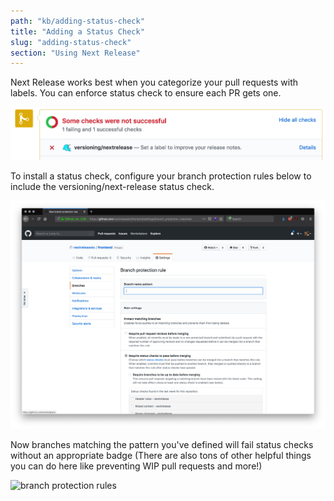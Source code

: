 ```yaml
---
path: "kb/adding-status-check"
title: "Adding a Status Check"
slug: "adding-status-check"
section: "Using Next Release"
---
```


Next Release works best when you categorize your pull requests with labels. You can enforce status check to ensure each PR gets one.

![Creating a status check](../../src/images/screenshots/status-check.png)

To install a status check, configure your branch protection rules below to include the versioning/next-release
status check.

![protect branch](../../src/images/screenshots/branch-protect.png)

Now branches matching the pattern you've defined will fail status checks without an appropriate badge
(There are also tons of other helpful things you can do here like preventing WIP pull requests and more!)

![branch protection rules](../../src/images/screenshots/require-branch-rules.png)
